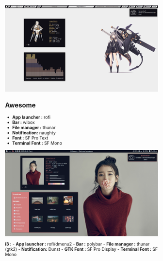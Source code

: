 <p align="center">
  <img src="https://github.com/Eredarion/dotfiles/raw/master/.screenshot/2019-01-13_23:15:43.png" alt="screenshot">
</p>

## Awesome
- **App launcher :** rofi
- **Bar :** wibox
- **File manager :** thunar
- **Notification:** naughty
- **Font :** SF Pro Text
- **Terminal Font :** SF Mono

<p align="center">
  <img src="https://github.com/Eredarion/dotfiles/raw/master/.screenshot/2018-11-19_00:44:06.png" alt="screenshot">
</p>

**i3 :**
	- **App launcher :** rofi/dmenu2
	- **Bar :** polybar
	- **File manager :** thunar (gtk2)
	- **Notification:** Dunst
	- **GTK Font :** SF Pro Display
	- **Terminal Font :** SF Mono